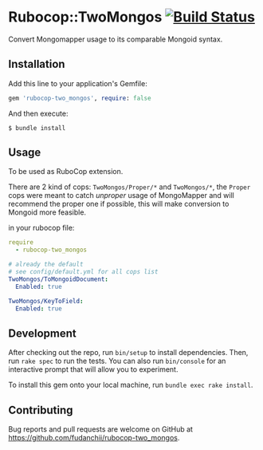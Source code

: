 # Rubocop::TwoMongos [![Build Status](https://travis-ci.com/fudanchii/rubocop-two_mongos.svg?branch=master)](https://travis-ci.com/fudanchii/rubocop-two_mongos)

Convert Mongomapper usage to its comparable Mongoid syntax.

## Installation

Add this line to your application's Gemfile:

```ruby
gem 'rubocop-two_mongos', require: false
```

And then execute:

    $ bundle install

## Usage

To be used as RuboCop extension.

There are 2 kind of cops: `TwoMongos/Proper/*` and `TwoMongos/*`, the `Proper` cops were meant to catch _unproper_ usage of MongoMapper and will recommend the proper one if possible, this will make conversion to Mongoid more feasible.

in your rubocop file:

```yaml
require
  - rubocop-two_mongos

# already the default
# see config/default.yml for all cops list
TwoMongos/ToMongoidDocument:
  Enabled: true

TwoMongos/KeyToField:
  Enabled: true
```

## Development

After checking out the repo, run `bin/setup` to install dependencies. Then, run `rake spec` to run the tests. You can also run `bin/console` for an interactive prompt that will allow you to experiment.

To install this gem onto your local machine, run `bundle exec rake install`.

## Contributing

Bug reports and pull requests are welcome on GitHub at https://github.com/fudanchii/rubocop-two_mongos.

